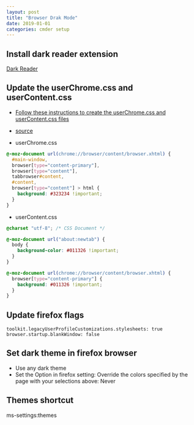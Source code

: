 ```yaml
---
layout: post
title: "Browser Drak Mode"
date: 2019-01-01
categories: cmder setup
---
```


## Install dark reader extension

[Dark Reader](https://darkreader.org/)

## Update the userChrome.css and userContent.css

- [Follow these instructions to create the userChrome.css and userContent.css files](https://www.userchrome.org/how-create-userchrome-css.html)

- [source](https://support.mozilla.org/en-US/questions/1269392)

- userChrome.css

```css
@-moz-document url(chrome://browser/content/browser.xhtml) {
  #main-window,
  browser[type="content-primary"],
  browser[type="content"],
  tabbrowser#content,
  #content,
  browser[type="content"] > html {
    background: #323234 !important;
  }
}
```

- userContent.css

```css
@charset "utf-8"; /* CSS Document */

@-moz-document url("about:newtab") {
  body {
    background-color: #011326 !important;
  }
}

@-moz-document url(chrome://browser/content/browser.xhtml) {
  browser[type="content-primary"] {
    background: #011326 !important;
  }
}
```

## Update firefox flags

```
toolkit.legacyUserProfileCustomizations.stylesheets: true
browser.startup.blankWindow: false
```

## Set dark theme in firefox browser

- Use any dark theme
- Set the Option in firefox setting: Override the colors specified by the page with your selections above: Never

## Themes shortcut

ms-settings:themes